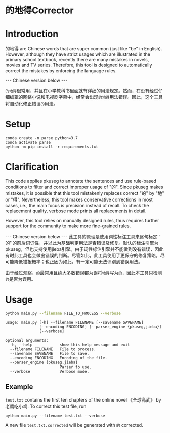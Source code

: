 # 的地得Corrector

# Introduction

的地得 are Chinese words that are super common (just like "be" in English). However, although they have strict usages which are illustrated in the primary school textbook, recently there are many mistakes in novels, movies and TV series. Therefore, this tool is designed to automatically correct the mistakes by enforcing the language rules.

--- Chinese version below ---

``的地得``很常用，并且在小学教科书里面就有详细的用法规定。然而，在没有经过仔细编辑的网络小说和电视剧字幕中，经常会出现``的地得``用法错误。因此，这个工具将自动化修正错误``的``用法。

# Setup

```
conda create -n parse python=3.7
conda activate parse
python -m pip install -r requirements.txt
```

# Clarification
This code applies pkuseg to annotate the sentences and use rule-based conditions to filter and correct improper usage of "的". Since pkuseg makes mistakes, it is possible that this tool mistakenly replaces correct "的" by "地" or "得". Nevertheless, this tool makes conservative corrections in most cases, i.e., the main focus is precision instead of recall. To check the replacement quality, verbose mode prints all replacements in detail.

However, this tool relies on manually designed rules, thus requires further support for the community to make more fine-grained rules.

--- Chinese version below ---
此工具的原理是使用词性标注工具来逐句标定``的''的前后词词性，并以此为基础判定用法是否错误及修复。默认的标注引擎为pkuseg，但也支持使用jieba引擎。由于词性标注引擎并不能做到没有错误，因此有时此工具也会做出错误的判断。尽管如此，此工具使用了更保守的修复策略，尽可能降低错报概率；也正因为如此，有一定可能无法识别到错误用法。

由于经过观察，``的``最常用且绝大多数错误都为误将``地得``写为``的``，因此本工具只检测``的``是否为误用。

# Usage

```bash
python main.py --filename FILE_TO_PROCESS --verbose
```

```
usage: main.py [-h] --filename FILENAME [--savename SAVENAME]
               [--encoding ENCODING] [--parser_engine {pkuseg,jieba}]
               [--verbose]

optional arguments:
  -h, --help            show this help message and exit
  --filename FILENAME   File to process.
  --savename SAVENAME   File to save.
  --encoding ENCODING   Encoding of the file.
  --parser_engine {pkuseg,jieba}
                        Parser to use.
  --verbose             Verbose mode.
```

## Example

```test.txt``` contains the first ten chapters of the online novel 《全球高武》 by 老鹰吃小鸡. To correct this test file, run
```
python main.py --filename test.txt --verbose
```
A new file ```test.txt.corrected``` will be generated with ``的`` corrected.